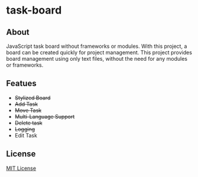 # task-board
## About
JavaScript task board without frameworks or modules. With this project, a board can be created quickly for project management. This project provides board management using only text files, without the need for any modules or frameworks.

## Featues
- ~~Stylized Board~~
- ~~Add Task~~
- ~~Move Task~~
- ~~Multi-Language Support~~
- ~~Delete task~~
- ~~Logging~~
- Edit Task

## License
[MIT License](LICENSE)